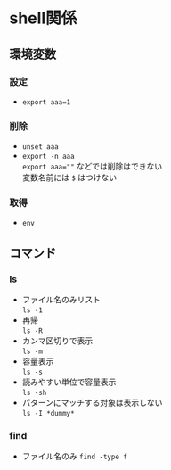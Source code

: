 # shell関係
## 環境変数
### 設定
  - `export aaa=1`

### 削除
  - `unset aaa`  
  - `export -n aaa`  
    `export aaa=""` などでは削除はできない  
    変数名前には `$` はつけない

### 取得
  - `env`

## コマンド
### ls
 - ファイル名のみリスト  
   `ls -1`
 - 再帰  
   `ls -R`
 - カンマ区切りで表示  
   `ls -m`
 - 容量表示  
   `ls -s`
 - 読みやすい単位で容量表示  
   `ls -sh`
 - パターンにマッチする対象は表示しない  
   `ls -I *dummy*`

### find
 - ファイル名のみ
   `find -type f`
